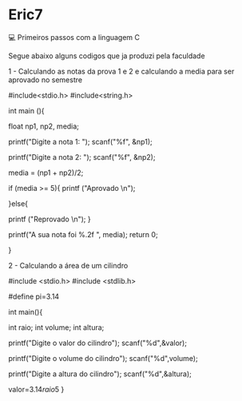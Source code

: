 # Eric7
💻 Primeiros passos com a linguagem C

Segue abaixo alguns codigos que ja produzi pela faculdade

1 - Calculando as notas da prova 1 e 2 e calculando a media para ser aprovado no semestre

#include<stdio.h>
#include<string.h>

int main (){

 float np1, np2, media;
 
 printf("Digite a nota 1: ");
 scanf("%f", &np1);
 
 printf("Digite a nota 2: ");
 scanf("%f", &np2);
 
 media = (np1 + np2)/2;
 
 if (media >= 5){
 printf ("Aprovado \n");
 
 }else{
 
 printf ("Reprovado \n");
 }
 
 printf("A sua nota foi %.2f ", media);
 return 0;
 
} 

2 - Calculando a área de um cilindro 

#include <stdio.h>
#include <stdlib.h>

#define pi=3.14

int main(){

   int raio;
   int volume;
   int altura;

   printf("Digite o valor do cilindro");
   scanf("%d",&valor);

   printf("Digite o volume do cilindro");
   scanf("%d",volume);

   printf("Digite a altura do cilindro");
   scanf("%d",&altura);

   valor=3.14*raio*5
}

